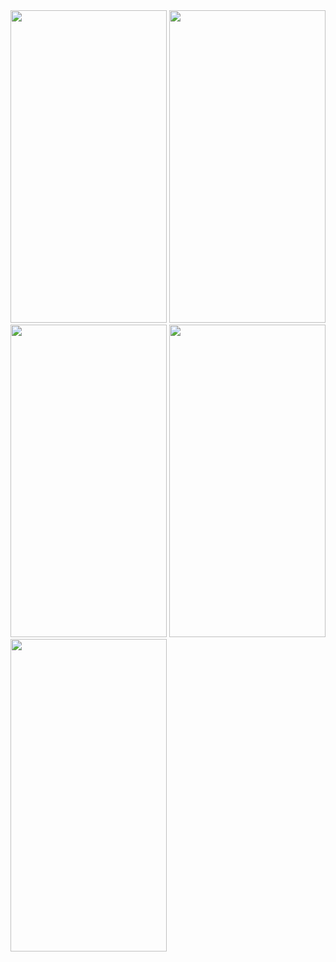 


<img src = "https://user-images.githubusercontent.com/113818392/195416264-c5c14a98-b80b-49c9-bba4-f2ed87a008f1.jpg" height="500" width = "250">
<img src = "https://user-images.githubusercontent.com/113818392/195416270-34f82237-03f8-427c-b5f7-e8d8fa6396c1.jpg" height="500" width = "250">
<img src = "https://user-images.githubusercontent.com/113818392/195416275-cc3579be-6e17-4cff-bdf7-915463bbf722.jpg" height="500" width = "250">
<img src = "https://user-images.githubusercontent.com/113818392/195416276-85ed81f5-f5ed-4458-9fbe-a8162b54ae1a.jpg" height="500" width = "250">
<img src = "https://user-images.githubusercontent.com/113818392/195416507-1a6e964b-0428-4220-ad74-7b590bf3276f.jpg" height="500" width = "250">
